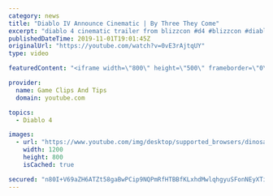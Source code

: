```yaml
---
category: news
title: "Diablo IV Announce Cinematic | By Three They Come"
excerpt: "diablo 4 cinematic trailer from blizzcon #d4 #blizzcon #diablo."
publishedDateTime: 2019-11-01T19:01:45Z
originalUrl: "https://youtube.com/watch?v=0vE3rAjtqUY"
type: video

featuredContent: "<iframe width=\"800\" height=\"500\" frameborder=\"0\" src=\"https://www.youtube.com/embed/0vE3rAjtqUY\" allow=\"accelerometer; autoplay; encrypted-media; gyroscope; picture-in-picture\" allowfullscreen></iframe>"

provider:
  name: Game Clips And Tips
  domain: youtube.com

topics:
  - Diablo 4

images:
  - url: "https://www.youtube.com/img/desktop/supported_browsers/dinosaur.png"
    width: 1200
    height: 800
    isCached: true

secured: "n80I+V69aZH6ATZt58gaBwPCip9NQPmRfHTBBfKLxhdMwlqhgyuSFonNEyXTi0EAaHQsRLq1z1+3pgVRzAGcB0aoGNANxZVRnvQTg1P3l5u7LHocZ1Q3t8OfnMnnbgNGRbmgMJi9tFOpCLmQ9O2PtCDE4fzA6fq8r/cYFzYMcdx0JPvK3Yb6DzUrNwcI5DG1DVRkvgfmi2CWjSKi6gIUr1dnR8Nvt2Wt/8INqhfAWc8wmsubUHDdRjtkKyMe+tIP9//ELEpJV5oVquU0K2BDIQw29lpNji5lULdVKg8sSVlI8jKxcnb9J0vv5Q8vh1Y2a1klSjb4VeBiNj/zLY2tx+eMCq5kh+VSxM4TTMZkfD2swLWzxx4d19O3/u0q8MH/Xp4+rjPJzqzGZ6baOKAuoQ==;bNeW5fDA4D1i2kNVWjTWKg=="
---
```


